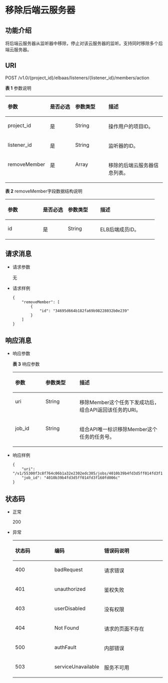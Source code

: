 # 移除后端云服务器<a name="zh-cn_topic_0096561518"></a>

## 功能介绍<a name="zh-cn_topic_0020100171_section27335113"></a>

将后端云服务器从监听器中移除，停止对该云服务器的监听。支持同时移除多个后端云服务器。

## URI<a name="zh-cn_topic_0020100171_section44689431"></a>

POST /v1.0/\{project\_id\}/elbaas/listeners/\{listener\_id\}/members/action

**表 1**  参数说明

<a name="zh-cn_topic_0020100171_table2389883410956"></a>
<table><thead align="left"><tr id="zh-cn_topic_0020100171_row6552405110956"><th class="cellrowborder" valign="top" width="23.43%" id="mcps1.2.5.1.1"><p id="zh-cn_topic_0020100171_p584790010956"><a name="zh-cn_topic_0020100171_p584790010956"></a><a name="zh-cn_topic_0020100171_p584790010956"></a>参数</p>
</th>
<th class="cellrowborder" valign="top" width="16.73%" id="mcps1.2.5.1.2"><p id="zh-cn_topic_0020100171_p55718895101226"><a name="zh-cn_topic_0020100171_p55718895101226"></a><a name="zh-cn_topic_0020100171_p55718895101226"></a>是否必选</p>
</th>
<th class="cellrowborder" valign="top" width="21.75%" id="mcps1.2.5.1.3"><p id="zh-cn_topic_0020100171_p391789010956"><a name="zh-cn_topic_0020100171_p391789010956"></a><a name="zh-cn_topic_0020100171_p391789010956"></a>参数类型</p>
</th>
<th class="cellrowborder" valign="top" width="38.09%" id="mcps1.2.5.1.4"><p id="zh-cn_topic_0020100171_p4891364410956"><a name="zh-cn_topic_0020100171_p4891364410956"></a><a name="zh-cn_topic_0020100171_p4891364410956"></a>描述</p>
</th>
</tr>
</thead>
<tbody><tr id="zh-cn_topic_0020100171_row16412010101055"><td class="cellrowborder" valign="top" width="23.43%" headers="mcps1.2.5.1.1 "><p id="zh-cn_topic_0020100171_p16610190181117"><a name="zh-cn_topic_0020100171_p16610190181117"></a><a name="zh-cn_topic_0020100171_p16610190181117"></a>project_id</p>
</td>
<td class="cellrowborder" valign="top" width="16.73%" headers="mcps1.2.5.1.2 "><p id="zh-cn_topic_0020100171_p16936681101226"><a name="zh-cn_topic_0020100171_p16936681101226"></a><a name="zh-cn_topic_0020100171_p16936681101226"></a>是</p>
</td>
<td class="cellrowborder" valign="top" width="21.75%" headers="mcps1.2.5.1.3 "><p id="zh-cn_topic_0020100171_p61742775101339"><a name="zh-cn_topic_0020100171_p61742775101339"></a><a name="zh-cn_topic_0020100171_p61742775101339"></a>String</p>
</td>
<td class="cellrowborder" valign="top" width="38.09%" headers="mcps1.2.5.1.4 "><p id="zh-cn_topic_0020100171_p5121289310110"><a name="zh-cn_topic_0020100171_p5121289310110"></a><a name="zh-cn_topic_0020100171_p5121289310110"></a>操作用户的项目ID。</p>
</td>
</tr>
<tr id="zh-cn_topic_0020100171_row13982057101051"><td class="cellrowborder" valign="top" width="23.43%" headers="mcps1.2.5.1.1 "><p id="zh-cn_topic_0020100171_p2167081910110"><a name="zh-cn_topic_0020100171_p2167081910110"></a><a name="zh-cn_topic_0020100171_p2167081910110"></a>listener_id</p>
</td>
<td class="cellrowborder" valign="top" width="16.73%" headers="mcps1.2.5.1.2 "><p id="zh-cn_topic_0020100171_p29693948101226"><a name="zh-cn_topic_0020100171_p29693948101226"></a><a name="zh-cn_topic_0020100171_p29693948101226"></a>是</p>
</td>
<td class="cellrowborder" valign="top" width="21.75%" headers="mcps1.2.5.1.3 "><p id="zh-cn_topic_0020100171_p13055406101341"><a name="zh-cn_topic_0020100171_p13055406101341"></a><a name="zh-cn_topic_0020100171_p13055406101341"></a>String</p>
</td>
<td class="cellrowborder" valign="top" width="38.09%" headers="mcps1.2.5.1.4 "><p id="zh-cn_topic_0020100171_p848439410110"><a name="zh-cn_topic_0020100171_p848439410110"></a><a name="zh-cn_topic_0020100171_p848439410110"></a>监听器的ID。</p>
</td>
</tr>
<tr id="zh-cn_topic_0020100171_row258221010956"><td class="cellrowborder" valign="top" width="23.43%" headers="mcps1.2.5.1.1 "><p id="zh-cn_topic_0020100171_p783249410956"><a name="zh-cn_topic_0020100171_p783249410956"></a><a name="zh-cn_topic_0020100171_p783249410956"></a>removeMember</p>
</td>
<td class="cellrowborder" valign="top" width="16.73%" headers="mcps1.2.5.1.2 "><p id="zh-cn_topic_0020100171_p56399567101226"><a name="zh-cn_topic_0020100171_p56399567101226"></a><a name="zh-cn_topic_0020100171_p56399567101226"></a>是</p>
</td>
<td class="cellrowborder" valign="top" width="21.75%" headers="mcps1.2.5.1.3 "><p id="zh-cn_topic_0020100171_p3045224510956"><a name="zh-cn_topic_0020100171_p3045224510956"></a><a name="zh-cn_topic_0020100171_p3045224510956"></a>Array</p>
</td>
<td class="cellrowborder" valign="top" width="38.09%" headers="mcps1.2.5.1.4 "><p id="zh-cn_topic_0020100171_p5376203310956"><a name="zh-cn_topic_0020100171_p5376203310956"></a><a name="zh-cn_topic_0020100171_p5376203310956"></a>移除的后端云服务器信息列表。</p>
</td>
</tr>
</tbody>
</table>

**表 2**  removeMember字段数据结构说明

<a name="zh-cn_topic_0020100171_table2866234101024"></a>
<table><thead align="left"><tr id="zh-cn_topic_0020100171_row42680771101024"><th class="cellrowborder" valign="top" width="23.5%" id="mcps1.2.5.1.1"><p id="zh-cn_topic_0020100171_p34590428101024"><a name="zh-cn_topic_0020100171_p34590428101024"></a><a name="zh-cn_topic_0020100171_p34590428101024"></a>参数</p>
</th>
<th class="cellrowborder" valign="top" width="16.73%" id="mcps1.2.5.1.2"><p id="zh-cn_topic_0020100171_p50361318101024"><a name="zh-cn_topic_0020100171_p50361318101024"></a><a name="zh-cn_topic_0020100171_p50361318101024"></a>是否必选</p>
</th>
<th class="cellrowborder" valign="top" width="21.61%" id="mcps1.2.5.1.3"><p id="zh-cn_topic_0020100171_p52734985101024"><a name="zh-cn_topic_0020100171_p52734985101024"></a><a name="zh-cn_topic_0020100171_p52734985101024"></a>参数类型</p>
</th>
<th class="cellrowborder" valign="top" width="38.16%" id="mcps1.2.5.1.4"><p id="zh-cn_topic_0020100171_p43675372101024"><a name="zh-cn_topic_0020100171_p43675372101024"></a><a name="zh-cn_topic_0020100171_p43675372101024"></a>描述</p>
</th>
</tr>
</thead>
<tbody><tr id="zh-cn_topic_0020100171_row64960772101024"><td class="cellrowborder" valign="top" width="23.5%" headers="mcps1.2.5.1.1 "><p id="zh-cn_topic_0020100171_p27331197101024"><a name="zh-cn_topic_0020100171_p27331197101024"></a><a name="zh-cn_topic_0020100171_p27331197101024"></a>id</p>
</td>
<td class="cellrowborder" valign="top" width="16.73%" headers="mcps1.2.5.1.2 "><p id="zh-cn_topic_0020100171_p66343318101024"><a name="zh-cn_topic_0020100171_p66343318101024"></a><a name="zh-cn_topic_0020100171_p66343318101024"></a>是</p>
</td>
<td class="cellrowborder" valign="top" width="21.61%" headers="mcps1.2.5.1.3 "><p id="zh-cn_topic_0020100171_p5099639101024"><a name="zh-cn_topic_0020100171_p5099639101024"></a><a name="zh-cn_topic_0020100171_p5099639101024"></a>String</p>
</td>
<td class="cellrowborder" valign="top" width="38.16%" headers="mcps1.2.5.1.4 "><p id="zh-cn_topic_0020100171_p35821662193932"><a name="zh-cn_topic_0020100171_p35821662193932"></a><a name="zh-cn_topic_0020100171_p35821662193932"></a>ELB后端成员ID。</p>
</td>
</tr>
</tbody>
</table>

## 请求消息<a name="zh-cn_topic_0020100171_section66660559"></a>

-   请求参数

    无


-   请求样例

    ```
    {
        "removeMember": [
            {
                "id": "34695d664b182fa69b98228032b0e239"
            }
        ]
    }
    ```


## 响应消息<a name="zh-cn_topic_0020100171_section63074124"></a>

-   响应参数

    **表 3**  响应参数

    <a name="zh-cn_topic_0020100171_table34189722154820"></a>
    <table><thead align="left"><tr id="zh-cn_topic_0020100171_row28187955154820"><th class="cellrowborder" valign="top" width="20.23%" id="mcps1.2.4.1.1"><p id="zh-cn_topic_0020100171_p1522982154820"><a name="zh-cn_topic_0020100171_p1522982154820"></a><a name="zh-cn_topic_0020100171_p1522982154820"></a>参数</p>
    </th>
    <th class="cellrowborder" valign="top" width="22.68%" id="mcps1.2.4.1.2"><p id="zh-cn_topic_0020100171_p1435599194226"><a name="zh-cn_topic_0020100171_p1435599194226"></a><a name="zh-cn_topic_0020100171_p1435599194226"></a>参数类型</p>
    </th>
    <th class="cellrowborder" valign="top" width="57.089999999999996%" id="mcps1.2.4.1.3"><p id="zh-cn_topic_0020100171_p60179296154820"><a name="zh-cn_topic_0020100171_p60179296154820"></a><a name="zh-cn_topic_0020100171_p60179296154820"></a>描述</p>
    </th>
    </tr>
    </thead>
    <tbody><tr id="zh-cn_topic_0020100171_row42684789154820"><td class="cellrowborder" valign="top" width="20.23%" headers="mcps1.2.4.1.1 "><p id="zh-cn_topic_0020100171_p34915899154820"><a name="zh-cn_topic_0020100171_p34915899154820"></a><a name="zh-cn_topic_0020100171_p34915899154820"></a>uri</p>
    </td>
    <td class="cellrowborder" valign="top" width="22.68%" headers="mcps1.2.4.1.2 "><p id="zh-cn_topic_0020100171_p23729422194226"><a name="zh-cn_topic_0020100171_p23729422194226"></a><a name="zh-cn_topic_0020100171_p23729422194226"></a>String</p>
    </td>
    <td class="cellrowborder" valign="top" width="57.089999999999996%" headers="mcps1.2.4.1.3 "><p id="zh-cn_topic_0020100171_p40664312154820"><a name="zh-cn_topic_0020100171_p40664312154820"></a><a name="zh-cn_topic_0020100171_p40664312154820"></a>移除Member这个任务下发成功后，组合API返回该任务的URI。</p>
    </td>
    </tr>
    <tr id="zh-cn_topic_0020100171_row30434496154820"><td class="cellrowborder" valign="top" width="20.23%" headers="mcps1.2.4.1.1 "><p id="zh-cn_topic_0020100171_p49275074154820"><a name="zh-cn_topic_0020100171_p49275074154820"></a><a name="zh-cn_topic_0020100171_p49275074154820"></a>job_id</p>
    </td>
    <td class="cellrowborder" valign="top" width="22.68%" headers="mcps1.2.4.1.2 "><p id="zh-cn_topic_0020100171_p51771047194226"><a name="zh-cn_topic_0020100171_p51771047194226"></a><a name="zh-cn_topic_0020100171_p51771047194226"></a>String</p>
    </td>
    <td class="cellrowborder" valign="top" width="57.089999999999996%" headers="mcps1.2.4.1.3 "><p id="zh-cn_topic_0020100171_p30367149154820"><a name="zh-cn_topic_0020100171_p30367149154820"></a><a name="zh-cn_topic_0020100171_p30367149154820"></a>组合API唯一标识移除Member这个任务的任务号。</p>
    </td>
    </tr>
    </tbody>
    </table>


-   响应样例

    ```
    {
        "uri": "/v1/55300f3c8f764c06b1a32e2302edc305/jobs/4010b39b4fd3d5ff014fd3f160fd006c",
        "job_id": "4010b39b4fd3d5ff014fd3f160fd006c"
    }
    ```


## 状态码<a name="zh-cn_topic_0020100171_section30796205"></a>

-   正常

    200

-   异常

    <a name="zh-cn_topic_0020100171_table2880523115166"></a>
    <table><thead align="left"><tr id="zh-cn_topic_0020100171_row4595411015166"><th class="cellrowborder" valign="top" width="28.810000000000002%" id="mcps1.1.4.1.1"><p id="zh-cn_topic_0020100171_p3129546315166"><a name="zh-cn_topic_0020100171_p3129546315166"></a><a name="zh-cn_topic_0020100171_p3129546315166"></a>状态码</p>
    </th>
    <th class="cellrowborder" valign="top" width="24.95%" id="mcps1.1.4.1.2"><p id="p11764826191817"><a name="p11764826191817"></a><a name="p11764826191817"></a>编码</p>
    </th>
    <th class="cellrowborder" valign="top" width="46.239999999999995%" id="mcps1.1.4.1.3"><p id="zh-cn_topic_0020100171_p5190458015166"><a name="zh-cn_topic_0020100171_p5190458015166"></a><a name="zh-cn_topic_0020100171_p5190458015166"></a>错误码说明</p>
    </th>
    </tr>
    </thead>
    <tbody><tr id="zh-cn_topic_0020100171_row4352147015166"><td class="cellrowborder" valign="top" width="28.810000000000002%" headers="mcps1.1.4.1.1 "><p id="zh-cn_topic_0020100171_p3557817215166"><a name="zh-cn_topic_0020100171_p3557817215166"></a><a name="zh-cn_topic_0020100171_p3557817215166"></a>400</p>
    </td>
    <td class="cellrowborder" valign="top" width="24.95%" headers="mcps1.1.4.1.2 "><p id="p11757124041812"><a name="p11757124041812"></a><a name="p11757124041812"></a>badRequest</p>
    </td>
    <td class="cellrowborder" valign="top" width="46.239999999999995%" headers="mcps1.1.4.1.3 "><p id="zh-cn_topic_0020100171_p6325968715166"><a name="zh-cn_topic_0020100171_p6325968715166"></a><a name="zh-cn_topic_0020100171_p6325968715166"></a>请求错误</p>
    </td>
    </tr>
    <tr id="zh-cn_topic_0020100171_row3246627215166"><td class="cellrowborder" valign="top" width="28.810000000000002%" headers="mcps1.1.4.1.1 "><p id="zh-cn_topic_0020100171_p1252239315166"><a name="zh-cn_topic_0020100171_p1252239315166"></a><a name="zh-cn_topic_0020100171_p1252239315166"></a>401</p>
    </td>
    <td class="cellrowborder" valign="top" width="24.95%" headers="mcps1.1.4.1.2 "><p id="p167581340151820"><a name="p167581340151820"></a><a name="p167581340151820"></a>unauthorized</p>
    </td>
    <td class="cellrowborder" valign="top" width="46.239999999999995%" headers="mcps1.1.4.1.3 "><p id="zh-cn_topic_0020100171_p768088215166"><a name="zh-cn_topic_0020100171_p768088215166"></a><a name="zh-cn_topic_0020100171_p768088215166"></a>鉴权失败</p>
    </td>
    </tr>
    <tr id="zh-cn_topic_0020100171_row201907415166"><td class="cellrowborder" valign="top" width="28.810000000000002%" headers="mcps1.1.4.1.1 "><p id="zh-cn_topic_0020100171_p2932727815166"><a name="zh-cn_topic_0020100171_p2932727815166"></a><a name="zh-cn_topic_0020100171_p2932727815166"></a>403</p>
    </td>
    <td class="cellrowborder" valign="top" width="24.95%" headers="mcps1.1.4.1.2 "><p id="p675815402181"><a name="p675815402181"></a><a name="p675815402181"></a>userDisabled</p>
    </td>
    <td class="cellrowborder" valign="top" width="46.239999999999995%" headers="mcps1.1.4.1.3 "><p id="zh-cn_topic_0020100171_p2669934315166"><a name="zh-cn_topic_0020100171_p2669934315166"></a><a name="zh-cn_topic_0020100171_p2669934315166"></a>没有权限</p>
    </td>
    </tr>
    <tr id="zh-cn_topic_0020100171_row3896750315166"><td class="cellrowborder" valign="top" width="28.810000000000002%" headers="mcps1.1.4.1.1 "><p id="zh-cn_topic_0020100171_p225119415166"><a name="zh-cn_topic_0020100171_p225119415166"></a><a name="zh-cn_topic_0020100171_p225119415166"></a>404</p>
    </td>
    <td class="cellrowborder" valign="top" width="24.95%" headers="mcps1.1.4.1.2 "><p id="p075817408183"><a name="p075817408183"></a><a name="p075817408183"></a>Not Found</p>
    </td>
    <td class="cellrowborder" valign="top" width="46.239999999999995%" headers="mcps1.1.4.1.3 "><p id="zh-cn_topic_0020100171_p4812903815166"><a name="zh-cn_topic_0020100171_p4812903815166"></a><a name="zh-cn_topic_0020100171_p4812903815166"></a>请求的页面不存在</p>
    </td>
    </tr>
    <tr id="zh-cn_topic_0020100171_row3050815815166"><td class="cellrowborder" valign="top" width="28.810000000000002%" headers="mcps1.1.4.1.1 "><p id="zh-cn_topic_0020100171_p5524172915166"><a name="zh-cn_topic_0020100171_p5524172915166"></a><a name="zh-cn_topic_0020100171_p5524172915166"></a>500</p>
    </td>
    <td class="cellrowborder" valign="top" width="24.95%" headers="mcps1.1.4.1.2 "><p id="p975854041812"><a name="p975854041812"></a><a name="p975854041812"></a>authFault</p>
    </td>
    <td class="cellrowborder" valign="top" width="46.239999999999995%" headers="mcps1.1.4.1.3 "><p id="zh-cn_topic_0020100171_p4539507315166"><a name="zh-cn_topic_0020100171_p4539507315166"></a><a name="zh-cn_topic_0020100171_p4539507315166"></a>内部错误</p>
    </td>
    </tr>
    <tr id="zh-cn_topic_0020100171_row590247515166"><td class="cellrowborder" valign="top" width="28.810000000000002%" headers="mcps1.1.4.1.1 "><p id="zh-cn_topic_0020100171_p833844815166"><a name="zh-cn_topic_0020100171_p833844815166"></a><a name="zh-cn_topic_0020100171_p833844815166"></a>503</p>
    </td>
    <td class="cellrowborder" valign="top" width="24.95%" headers="mcps1.1.4.1.2 "><p id="p9758104017181"><a name="p9758104017181"></a><a name="p9758104017181"></a>serviceUnavailable</p>
    </td>
    <td class="cellrowborder" valign="top" width="46.239999999999995%" headers="mcps1.1.4.1.3 "><p id="zh-cn_topic_0020100171_p432570215166"><a name="zh-cn_topic_0020100171_p432570215166"></a><a name="zh-cn_topic_0020100171_p432570215166"></a>服务不可用</p>
    </td>
    </tr>
    </tbody>
    </table>


